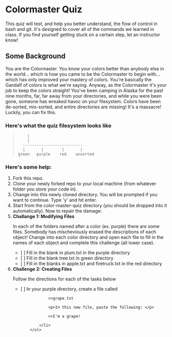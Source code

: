 # Colormaster Quiz #

<p>This quiz will test, and help you better understand, the flow of control in bash and git. It's designed to 
cover all of the commands we learned in class. If you find yourself getting stuck on a certain step, let 
an instructor know! </p>

## Some Background ##

<p>You are the Colormaster. You know your colors better than anybody else in the world... which is how you came
to be the Colormaster to begin with... which has only improved your mastery of colors. 
You're basically the Gandalf of colors is what we're saying. Anyway, as the Colormaster
it's your job to keep the colors straight! You've been camping in Alaska for the past nine months, 
far, far away from your directories, and while you were been gone, someone has wreaked havoc on your filesystem.
Colors have been de-sorted, mis-sorted, and entire directories are missing! It's a massacre! Luckily,
you can fix this. </p>

### Here's what the quiz filesystem looks like 

>         |
>         |
>       --------------------------
>       |       |        |       |
>     green   purple    red    unsorted

### Here's some help: ###
<ol>
<li>Fork this repo.</li>
<li>Clone your newly forked repo to your local machine (from whatever folder you store your code in).</li>
<li>Change into this newly cloned directory. You will be prompted if you want to continue. Type 'y' and hit enter.</li>
<li>Start from the color-master-quiz directory (you should be dropped into it automatically). Now to repair the damage:</li>
<li> <strong> Challange 1: Modifying Files </strong>
	  <p>In each of the folders named after a color (ex. purple) there are some files. Somebody
		has mischeviously erased the descriptions of each object! Change into each color directory and
		open each file to fill in the names of each object and complete this challenge (all lower case).</p>
		<ul>
			<li>[ ] Fill in the blank in plum.txt in the purple directory</li>
			<li>[ ] Fill in the blank tree.txt in green directory</li>
			<li>[ ] Fill in the blanks in apple.txt and firetruck.txt in the red directory</li>
		</ul>
</li>

<li> <strong> Challenge 2: Creating Files </strong>
	<p> Follow the directions for each of the tasks below </p>
		<ul>
			<li><p>[ ] In your purple directory, create a file called </p>

				>>grape.txt

				<p>In this new file, paste the following: </p>

				>>I'm a grape!

			</li>
		</ul>

</li>
</ol>